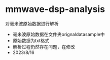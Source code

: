 # mmwave-dsp-analysis
对毫米波原始数据进行解析
* 毫米波原始数据在文件夹orignaldatasample中
* 原始数据为txt格式
* 解析过程仍然存在问题，在修改
* 2023/8/16
